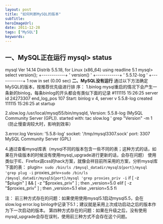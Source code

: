 ```yaml
---
layout: post 
title: "如何判断MySQL的版本"
subTitle: 
heroImageUrl: 
date: 2011-12-28
tags: ["MySQL"]
keywords: 
---
```


**一、MySQL正在运行**
mysql> status
--------------
mysql  Ver 14.14 Distrib 5.5.18, for Linux (x86_64) using readline 5.1
mysql> select version();
+------------+
' version()  '
+------------+
' 5.5.12-log '
+------------+
1 row in set (0.00 sec)
**二、MySQL没有运行**
通过以下方法确定MySQL的版本，按推荐优先级进行排 序：
1.binlog
mysql重启的情况下会产生一条新的binlog，每条binlog的开头都会有类似下面的记录
#111115 15:26:25 server id 24273307 end_log_pos 107 Start: binlog v 4, server v 5.5.8-log created 111115 15:26:25 at startup

2.slow.log
/usr/local/mysql55/bin/mysqld, Version: 5.5.8-log (MySQL Community Server (GPL)). started with:
tac slow.log ' grep "Version" -m 1（防止慢查询较大时，影响到效率）

3.error.log
Version: '5.5.8-log' socket: '/tmp/mysql3307.sock' port: 3307 MySQL Community Server (GPL)

4.通过查看mysql库表（mysql不同的版本包含一些不同的表；这种方式的话，如果在升级版本的时候没有使用mysql_upgrade进行更新的话，会存在问题）
使用类似于IE、Firefox调css的hack方案，就像会祥目前所采用的方案，分析mysql库下面的表：
plugin=` sudo /bin/ls /$mysql_datadir/mysql${port}/mysql 'grep plug -i`
proxies_priv=`sudo /bin/ls /$mysql_datadir/mysql${port}/mysql 'grep proxies_priv -i`
if [ -z "$plugin" ] && [ -z "$proxies_priv" ] ; then
_version=5.0
elif [ -z "$proxies_priv" ] ; then
_version=5.1
else
_version=5.5
fi

注：
前三种方式存在的问题：如果使用使用mysql5.1启动mysql5.5，会在slow.log error.log binlog中记录下5.1；建议就是采用上次成功启动之后的版本作为下一次启动的版本。
第四种方式存在的问题：如果在升级之后，没有使用mysql_upgrade会存在误判，使用前三种方式不会存在这个问题。